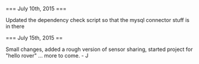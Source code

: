 === July 10th, 2015 ===

Updated the dependency check script so that the mysql connector stuff is in there

=== July 15th, 2015 ==

Small changes, added a rough version of sensor sharing, started
project for "hello rover" ... more to come. - J